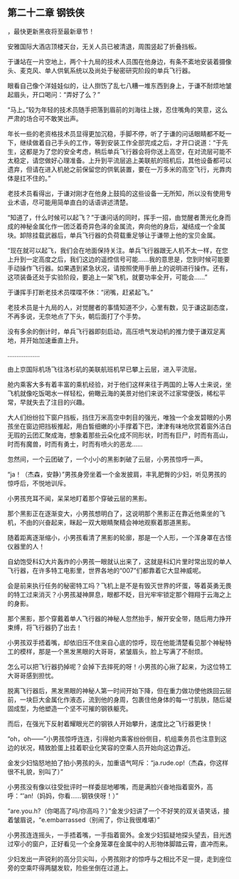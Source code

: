 ## 第二十二章 钢铁侠
，最快更新黑夜将至最新章节！

安雅国际大酒店顶楼天台，无关人员已被清退，周围竖起了折叠挡板。

于谦站在一片空地上，两个十九局的技术人员围在他身边，有条不紊地安装着摄像头、麦克风、单人供氧系统以及尚处于秘密研究阶段的单兵飞行器。

眼看自己像个洋娃娃似的，让人捯饬了乱七八糟一堆东西到身上，于谦不耐烦地皱起眉头，开口喝问：“弄好了么？”

“马上。”较为年轻的技术员随手把落到眉前的刘海往上拨，忍住嘴角的笑意，这么严肃的场合可不敢笑出声。

年长一些的老资格技术员显得更加沉稳，手脚不停，听了于谦的问话眼睛都不眨一下，继续做着自己手头的工作，等到安装工作全部完成之后，才开口说道：“于先生，这都是为了您的安全考虑，稍后单兵飞行器会将你送上高空，在对流层可能不太稳定，请您做好心理准备。上升到平流层追上美联航的班机后，其他设备都可以遗弃，但请在进入机舱之前保留您的供氧装置，要在一万多米的高空飞行，光靠肉体是扛不住的。”

老技术员看得出，于谦对刚才在他身上鼓捣的这些设备一无所知，所以没有使用专业术语，尽可能用简单直白的话语讲述清楚。

“知道了，什么时候可以起飞？”于谦问话的同时，挥手一招，由觉醒者萧光化身而成的神秘金属化作一团泛着奇异色泽的金属流，奔向他的身后，凝结成一个金属块。卸除挂载武器后，单兵飞行器的负荷载重足够让于谦带上他的宝贝金属。

“现在就可以起飞，我们会在地面保持关注。单兵飞行器跟无人机不太一样，在您上升到一定高度之后，我们这边的遥控信号可能……我的意思是，您到时候可能要手动操作飞行器。如果遇到紧急状况，请按照使用手册上的说明进行操作。还有，这项装备还处于实验阶段，要追上一架飞机，就要功率全开，可能会……”

于谦挥手打断老技术员喋喋不休：“闭嘴，赶紧起飞。”

老技术员是十九局的人，对觉醒者的事情知道不少，心里有数，见于谦这副态度，不再多说，无奈地点了下头，朝后面打了个手势。

没有多余的倒计时，单兵飞行器即刻启动，高压喷气发动机的推力使于谦双足离地，并开始加速垂直上升。

………………

由上京国际机场飞往洛杉矶的美联航班机早已攀上云层，进入平流层。

舱内乘客大多有着丰富的乘机经验，对于他们这样来往于两国的上等人士来说，坐飞机就像吃饭喝水一样轻松，俯瞰云海的美景对他们来说不过家常便饭，稀松平常，早就失去了注目的兴趣。

大人们纷纷拉下窗户挡板，挡住万米高空中刺目的强光，唯独一个金发碧眼的小男孩坐在窗边把挡板推起，用白皙细嫩的小手撑着下巴，津津有味地欣赏着窗外洁白无瑕的云团汇聚成海，想象着那些云朵化成不同形状，时而有巨尸，时而有高山，时而有魔兽，时而有勇士，时而有喷火的恶龙……

忽然间，一个云团破了，一个小小的黑影刺破了云层，小男孩惊呼一声。

“ja！（杰森，安静）”男孩身旁坐着一个金发披肩，丰乳肥臀的少妇，听见男孩的惊呼后，不悦地训斥。

小男孩充耳不闻，呆呆地盯着那个穿破云层的黑影。

那个黑影正在逐渐变大，小男孩想明白了，这说明那个黑影正在靠近他乘坐的飞机，不由的兴奋起来，眯起一双大眼睛聚精会神地观察着那道黑影。

随着距离逐渐缩小，小男孩看清了黑影的轮廓，那是一个人形，一个浑身罩在古怪仪器里的人！

自幼饱受科幻大片轰炸的小男孩一眼就认出来了，这就是科幻片里时常出现的单人飞行器，在许多特工电影里，世界各地的“007”们都靠着它大显神威呢。

会是前来执行任务的秘密特工吗？飞机上是不是有毁灭世界的坏蛋，等着英勇无畏的特工过来消灭？小男孩凝神屏息，眼都不眨，目光牢牢锁定那个翱翔于云海之上的身影。

那个黑影，那个穿戴着单人飞行器的神秘人忽然抬手，解开安全带，随后用力挣开束缚，将飞行器扔了出去！

小男孩双手捂着嘴，却依旧压不住来自心底的惊呼，现在他能清楚看见那个神秘特工的模样，那是一个黑发黑眼的大哥哥，紧皱眉头，脸上写满了不耐烦。

怎么可以把飞行器扔掉呢？会掉下去摔死的呀！小男孩的心揪了起来，为这位特工大哥哥感到担忧。

脱离飞行器后，黑发黑眼的神秘人第一时间开始下降，但在重力做功使他跌回云层前，一块巨大金属化作液态，流到他的身周，包裹住他身体的每一寸肌肤，随后凝固成型，为他塑造一个坚不可摧的钢铁躯壳。

而后，在强光下反射着耀眼光芒的钢铁人开始攀升，速度比之飞行器更快！

“oh，oh——”小男孩惊呼连连，引得舱内乘客纷纷侧目，机组乘务员也注意到这边的状况，精致脸蛋上挂着职业化笑容的空乘人员开始向这边靠近。

金发少妇恼怒地拍了拍小男孩的头，加重语气呵斥：“ja.rude.op!（杰森，你这样很不礼貌，别叫了）”

小男孩没有像以往受批评时一样委屈地嘟嘴，而是满脸兴奋地指着窗外，高呼：“’an!（妈妈，你看……钢铁侠呀！）”

“are.you.h?（你喝高了吗/你高吗？）”金发少妇讲了一个不好笑的双关语笑话，接着皱眉说，“e.embarrassed（别闹了，你让我很难堪）”

小男孩连连摇头，一手捂着嘴，一手指着窗外。金发少妇狐疑地探头望去，目光透过窄小的窗户，正好看见一个全身笼罩在金属中的人形物体脚踏云霄，直冲而来。

少妇发出一声锐利的高分贝尖叫，小男孩刚才的惊呼与之相比不足一提，走到座位旁的空乘吓得两腿发软，险些坐倒在过道上。

